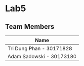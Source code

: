 # Lab5
## Team Members 
| Name |
|------|
| Tri Dung Phan - 30171828 |
| Adam Sadowski - 30173180 |
